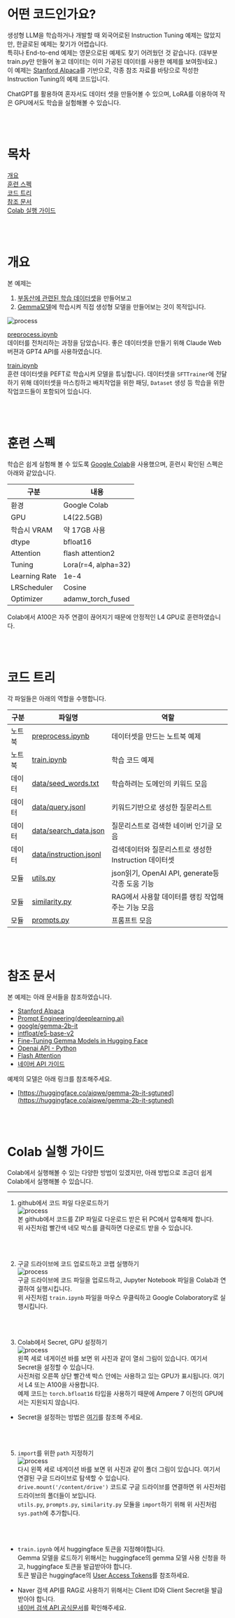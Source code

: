# 어떤 코드인가요?
생성형 LLM을 학습하거나 개발할 때 외국어로된 Instruction Tuning 예제는 많았지만, 한글로된 예제는 찾기가 어렵습니다.  
특히나 End-to-end 예제는 영문으로된 예제도 찾기 어려웠던 것 같습니다.
(대부분 train.py만 만들어 놓고 데이터는 이미 가공된 데이터를 사용한 예제를 보여줬네요.)  
이 예제는 [Stanford Alpaca](https://github.com/tatsu-lab/stanford_alpaca)를 기반으로, 각종 참조 자료를 바탕으로 작성한 Instruction Tuning의 예제 코드입니다.  

ChatGPT를 활용하여 혼자서도 데이터 셋을 만들어볼 수 있으며, LoRA를 이용하여 작은 GPU에서도 학습을 실험해볼 수 있습니다.

<br>
<br>

# 목차
[개요](#개요)  
[훈련 스펙](#훈련-스펙)  
[코드 트리](#코드-트리)  
[참조 문서](#참조-문서)  
[Colab 실행 가이드](#Colab-실행-가이드)  

<br>
<br>

# 개요
본 예제는  
1. [부동산에 관련된 학습 데이터셋](data/instruction.jsonl)을 만들어보고
2. [Gemma모델](https://huggingface.co/google/gemma-2b-it)에 학습시켜
직접 생성형 모델을 만들어보는 것이 목적입니다.

![process](assets/process_resize.png)  

[preprocess.ipynb](preprocess.ipynb)  
데이터를 전처리하는 과정을 담았습니다. 좋은 데이터셋을 만들기 위해 Claude Web 버젼과 GPT4 API를 사용하였습니다.
  
[train.ipynb](train.ipynb)  
훈련 데이터셋을 PEFT로 학습시켜 모델을 튜닝합니다. 데이터셋을 `SFTTrainer`에 전달하기 위해 데이터셋을 마스킹하고 배치작업을 위한 패딩, `Dataset` 생성 등 학습을 위한 작업코드들이 포함되어 있습니다.

<br>
<br>

# 훈련 스펙
학습은 쉽게 실험해 볼 수 있도록 [Google Colab](https://colab.google/)을 사용했으며, 훈련시 확인된 스펙은 아래와 같았습니다.

|구분|내용|
|-|-|
|환경|Google Colab|
|GPU|L4(22.5GB)|
|학습시 VRAM|약 17GB 사용|
|dtype|bfloat16|
|Attention|flash attention2|
|Tuning|Lora(r=4, alpha=32)|
|Learning Rate|1e-4|
|LRScheduler|Cosine|
|Optimizer|adamw_torch_fused|

Colab에서 A100은 자주 연결이 끊어지기 때문에 안정적인 L4 GPU로 훈련하였습니다.  

<br>
<br>

# 코드 트리
각 파일들은 아래의 역할을 수행합니다.

|구분|파일명| 역할                                     |
|-|-|----------------------------------------|
|노트북|[preprocess.ipynb](preprocess.ipynb)| 데이터셋을 만드는 노트북 예제                       |
|노트북|[train.ipynb](train.ipynb)| 학습 코드 예제                               |
|데이터|[data/seed_words.txt](data/seed_words.txt)| 학습하려는 도메인의 키워드 모음                      |
|데이터|[data/query.jsonl](data/query.jsonl)| 키워드기반으로 생성한 질문리스트                      |
|데이터|[data/search_data.json](data/search_data.json)| 질문리스트로 검색한 네이버 인기글 모음                  |
|데이터|[data/instruction.jsonl](data/instruction.jsonl)| 검색데이터와 질문리스트로 생성한 Instruction 데이터셋     |
|모듈|[utils.py](utils.py)| json읽기, OpenAI API, generate등 각종 도움 기능 |
|모듈|[similarity.py](similarity.py)| RAG에서 사용할 데이터를 랭킹 작업해주는 기능 모음          |
|모듈|[prompts.py](prompts.py)| 프롬프트 모음                                |

<br>
<br>

# 참조 문서
본 예제는 아래 문서들을 참조하였습니다.
+ [Stanford Alpaca](https://github.com/tatsu-lab/stanford_alpaca)
+ [Prompt Engineering(deeplearning.ai)](https://www.deeplearning.ai/short-courses/chatgpt-prompt-engineering-for-developers)
+ [google/gemma-2b-it](https://huggingface.co/google/gemma-2b-it)
+ [intfloat/e5-base-v2](https://huggingface.co/intfloat/e5-base-v2)
+ [Fine-Tuning Gemma Models in Hugging Face](https://huggingface.co/blog/gemma-peft)
+ [Openai API - Python](https://github.com/openai/openai-python)
+ [Flash Attention](https://github.com/Dao-AILab/flash-attention)
+ [네이버 API 가이드](https://developers.naver.com/docs/common/openapiguide/)  

예제의 모델은 아래 링크를 참조해주세요.  
+ [https://huggingface.co/aiqwe/gemma-2b-it-sgtuned](https://huggingface.co/aiqwe/gemma-2b-it-sgtuned)

<br>
<br>

# Colab 실행 가이드
Colab에서 실행해볼 수 있는 다양한 방법이 있겠지만, 아래 방법으로 조금더 쉽게 Colab에서 실행해볼 수 있습니다.

---

1. github에서 코드 파일 다운로드하기  
![process](assets/colab1_resize.png)  
본 github에서 코드를 ZIP 파일로 다운로드 받은 뒤 PC에서 압축해제 합니다.  
위 사진처럼 빨간색 네모 박스를 클릭하면 다운로드 받을 수 있습니다.  

<br>
<br>

2. 구글 드라이브에 코드 업로드하고 코랩 실행하기  
![process](assets/colab2_resize.png)  
구글 드라이브에 코드 파일을 업로드하고, Jupyter Notebook 파일을 Colab과 연결하여 실행시킵니다.  
위 사진처럼 `train.ipynb` 파일을 마우스 우클릭하고 Google Colaboratory로 실행시킵니다.  

<br>
<br>
  
3. Colab에서 Secret, GPU 설정하기  
![process](assets/colab3_resize.png)  
왼쪽 세로 네게이션 바를 보면 위 사진과 같이 열쇠 그림이 있습니다. 여기서 Secret을 설정할 수 있습니다.  
사진처럼 오른쪽 상단 빨간색 박스 안에는 사용하고 있는 GPU가 표시됩니다. 여기서 L4 또는 A100을 사용합니다.  
예제 코드는 `torch.bfloat16` 타입을 사용하기 때문에 Ampere 7 이전의 GPU에서는 지원되지 않습니다.  
+ Secret을 설정하는 방법은 [여기](https://medium.com/@parthdasawant/how-to-use-secrets-in-google-colab-450c38e3ec75)를 참조해 주세요.  

<br>
<br>

5. `import`를 위한 `path` 지정하기  
![process](assets/colab4_resize.png)  
다시 왼쪽 세로 네게이션 바를 보면 위 사진과 같이 폴더 그림이 있습니다. 여기서 연결된 구글 드라이브로 탐색할 수 있습니다.  
`drive.mount('/content/drive')` 코드로 구글 드라이브를 연결하면 위 사진처럼 드라이브의 폴더들이 보입니다.  
`utils.py`, `prompts.py`, `similarity.py` 모듈을 `import`하기 위해 위 사진처럼 `sys.path`에 추가합니다.

<br>
<br>

+ `train.ipynb` 에서 huggingface 토큰을 지정해야합니다.  
Gemma 모델을 로드하기 위해서는 huggingface의 gemma 모델 사용 신청을 하고, huggingface 토큰을 발급받아야 합니다.  
토큰 발급은 huggingface의 [User Access Tokens](https://huggingface.co/docs/hub/security-tokens)를 참조하세요.  

+ Naver 검색 API를 RAG로 사용하기 위해서는 Client ID와 Client Secret을 발급받아야 합니다.  
[네이버 검색 API 공식문서](https://developers.naver.com/docs/common/openapiguide/apilist.md#%EB%B9%84%EB%A1%9C%EA%B7%B8%EC%9D%B8-%EB%B0%A9%EC%8B%9D-%EC%98%A4%ED%94%88-api)를 확인해주세요.  

